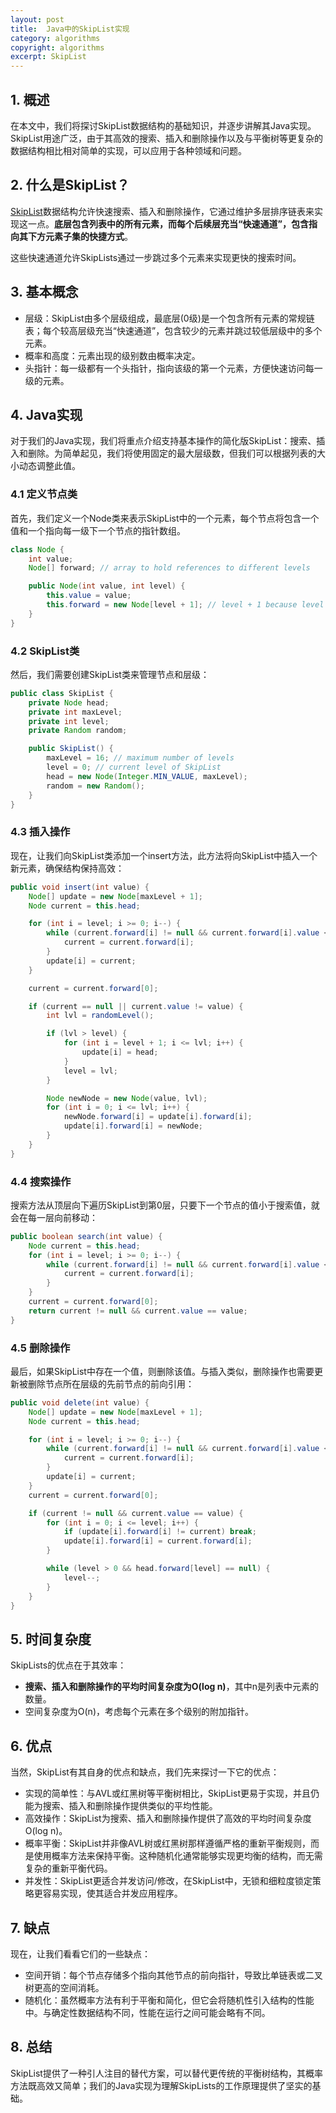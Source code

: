 ```yaml
---
layout: post
title:  Java中的SkipList实现
category: algorithms
copyright: algorithms
excerpt: SkipList
---
```


## 1. 概述

在本文中，我们将探讨SkipList数据结构的基础知识，并逐步讲解其Java实现。SkipList用途广泛，由于其高效的搜索、插入和删除操作以及与平衡树等更复杂的数据结构相比相对简单的实现，可以应用于各种领域和问题。

## 2. 什么是SkipList？

[SkipList](https://www.baeldung.com/cs/skip-lists)数据结构允许快速搜索、插入和删除操作，它通过维护多层排序链表来实现这一点。**底层包含列表中的所有元素，而每个后续层充当“快速通道”，包含指向其下方元素子集的快捷方式**。

这些快速通道允许SkipLists通过一步跳过多个元素来实现更快的搜索时间。

## 3. 基本概念

- 层级：SkipList由多个层级组成，最底层(0级)是一个包含所有元素的常规链表；每个较高层级充当“快速通道”，包含较少的元素并跳过较低层级中的多个元素。
- 概率和高度：元素出现的级别数由概率决定。
- 头指针：每一级都有一个头指针，指向该级的第一个元素，方便快速访问每一级的元素。

## 4. Java实现

对于我们的Java实现，我们将重点介绍支持基本操作的简化版SkipList：搜索、插入和删除。为简单起见，我们将使用固定的最大层级数，但我们可以根据列表的大小动态调整此值。

### 4.1 定义节点类

首先，我们定义一个Node类来表示SkipList中的一个元素，每个节点将包含一个值和一个指向每一级下一个节点的指针数组。
```java
class Node {
    int value;
    Node[] forward; // array to hold references to different levels

    public Node(int value, int level) {
        this.value = value;
        this.forward = new Node[level + 1]; // level + 1 because level is 0-based
    }
}
```

### 4.2 SkipList类

然后，我们需要创建SkipList类来管理节点和层级：
```java
public class SkipList {
    private Node head;
    private int maxLevel;
    private int level;
    private Random random;

    public SkipList() {
        maxLevel = 16; // maximum number of levels
        level = 0; // current level of SkipList
        head = new Node(Integer.MIN_VALUE, maxLevel);
        random = new Random();
    }
}
```

### 4.3 插入操作

现在，让我们向SkipList类添加一个insert方法，此方法将向SkipList中插入一个新元素，确保结构保持高效：
```java
public void insert(int value) {
    Node[] update = new Node[maxLevel + 1];
    Node current = this.head;

    for (int i = level; i >= 0; i--) {
        while (current.forward[i] != null && current.forward[i].value < value) {
            current = current.forward[i];
        }
        update[i] = current;
    }

    current = current.forward[0];

    if (current == null || current.value != value) {
        int lvl = randomLevel();

        if (lvl > level) {
            for (int i = level + 1; i <= lvl; i++) {
                update[i] = head;
            }
            level = lvl;
        }

        Node newNode = new Node(value, lvl);
        for (int i = 0; i <= lvl; i++) {
            newNode.forward[i] = update[i].forward[i];
            update[i].forward[i] = newNode;
        }
    }
}
```

### 4.4 搜索操作

搜索方法从顶层向下遍历SkipList到第0层，只要下一个节点的值小于搜索值，就会在每一层向前移动：
```java
public boolean search(int value) {
    Node current = this.head;
    for (int i = level; i >= 0; i--) {
        while (current.forward[i] != null && current.forward[i].value < value) {
            current = current.forward[i];
        }
    }
    current = current.forward[0];
    return current != null && current.value == value;
}
```

### 4.5 删除操作

最后，如果SkipList中存在一个值，则删除该值。与插入类似，删除操作也需要更新被删除节点所在层级的先前节点的前向引用：
```java
public void delete(int value) {
    Node[] update = new Node[maxLevel + 1];
    Node current = this.head;

    for (int i = level; i >= 0; i--) {
        while (current.forward[i] != null && current.forward[i].value < value) {
            current = current.forward[i];
        }
        update[i] = current;
    }
    current = current.forward[0];

    if (current != null && current.value == value) {
        for (int i = 0; i <= level; i++) {
            if (update[i].forward[i] != current) break;
            update[i].forward[i] = current.forward[i];
        }

        while (level > 0 && head.forward[level] == null) {
            level--;
        }
    }
}
```

## 5. 时间复杂度

SkipLists的优点在于其效率：

- **搜索、插入和删除操作的平均时间复杂度为O(log n)**，其中n是列表中元素的数量。
- 空间复杂度为O(n)，考虑每个元素在多个级别的附加指针。

## 6. 优点

当然，SkipList有其自身的优点和缺点，我们先来探讨一下它的优点：

- 实现的简单性：与AVL或红黑树等平衡树相比，SkipList更易于实现，并且仍能为搜索、插入和删除操作提供类似的平均性能。
- 高效操作：SkipList为搜索、插入和删除操作提供了高效的平均时间复杂度O(log n)。
- 概率平衡：SkipList并非像AVL树或红黑树那样遵循严格的重新平衡规则，而是使用概率方法来保持平衡。这种随机化通常能够实现更均衡的结构，而无需复杂的重新平衡代码。
- 并发性：SkipList更适合并发访问/修改，在SkipList中，无锁和细粒度锁定策略更容易实现，使其适合并发应用程序。

## 7. 缺点

现在，让我们看看它们的一些缺点：

- 空间开销：每个节点存储多个指向其他节点的前向指针，导致比单链表或二叉树更高的空间消耗。
- 随机化：虽然概率方法有利于平衡和简化，但它会将随机性引入结构的性能中。与确定性数据结构不同，性能在运行之间可能会略有不同。

## 8. 总结

SkipList提供了一种引人注目的替代方案，可以替代更传统的平衡树结构，其概率方法既高效又简单；我们的Java实现为理解SkipLists的工作原理提供了坚实的基础。